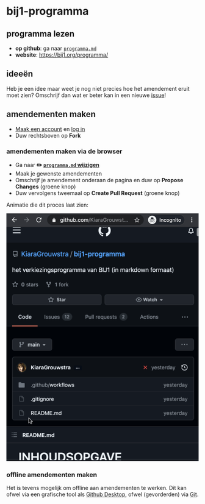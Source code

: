 # bij1-programma

## programma lezen

- **op github**: ga naar [`programma.md`](./programma.md)
- **website**: https://bij1.org/programma/

## ideeën

Heb je een idee maar weet je nog niet precies hoe het amendement eruit moet zien? Omschrijf dan wat er beter kan in een nieuwe [issue](issues/new/choose)!

## amendementen maken

- [Maak een account](https://github.com/join) en [log in](https://github.com/login)
- Duw rechtsboven op **Fork**

### amendementen maken via de browser

- Ga naar **✏️ [`programma.md` wijzigen](https://github.com/KiaraGrouwstra/bij1-programma/edit/main/programma.md)**
- Maak je gewenste amendementen
- Omschrijf je amendement onderaan de pagina en duw op **Propose Changes** (groene knop)
- Duw vervolgens tweemaal op **Create Pull Request** (groene knop)

Animatie die dit proces laat zien:

![demonstration of how to create an amendment](pr.gif)

### offline amendementen maken

Het is tevens mogelijk om offline aan amendementen te werken.
Dit kan ofwel via een grafische tool als [Github Desktop](https://desktop.github.com/), ofwel (gevorderden) via [Git](https://git-scm.com/).
